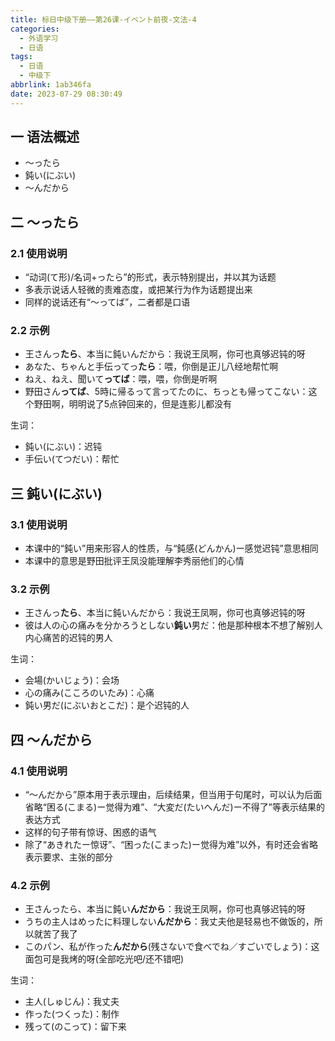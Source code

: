 ```yaml
---
title: 标日中级下册——第26课-イベント前夜-文法-4
categories:
  - 外语学习
  - 日语
tags:
  - 日语
  - 中级下
abbrlink: 1ab346fa
date: 2023-07-29 08:30:49
---
```

## 一 语法概述

* ～ったら
* 鈍い(にぶい)
* ～んだから

<!--more-->

## 二 ～ったら

### 2.1 使用说明

* “动词(て形)/名词+ったら”的形式，表示特别提出，并以其为话题
* 多表示说话人轻微的责难态度，或把某行为作为话题提出来
* 同样的说话还有“～ってば”，二者都是口语

### 2.2 示例

* 王さんっ**たら**、本当に鈍いんだから：我说王凤啊，你可也真够迟钝的呀
* あなた、ちゃんと手伝ってっ**たら**：喂，你倒是正儿八经地帮忙啊
* ねえ、ねえ、聞いて**ってば**：喂，喂，你倒是听啊
* 野田さん**ってば**、5時に帰るって言ってたのに、ちっとも帰ってこない：这个野田啊，明明说了5点钟回来的，但是连影儿都没有

生词：

* 鈍い(にぶい)：迟钝
* 手伝い(てつだい)：帮忙

## 三 鈍い(にぶい)

### 3.1 使用说明

* 本课中的“鈍い”用来形容人的性质，与“鈍感(どんかん)ー感觉迟钝”意思相同
* 本课中的意思是野田批评王凤没能理解李秀丽他们的心情

### 3.2 示例

* 王さんっ**たら**、本当に鈍いんだから：我说王凤啊，你可也真够迟钝的呀
* 彼は人の心の痛みを分かろうとしない**鈍い**男だ：他是那种根本不想了解别人内心痛苦的迟钝的男人

生词：

* 会場(かいじょう)：会场
* 心の痛み(こころのいたみ)：心痛
* 鈍い男だ(にぶいおとこだ)：是个迟钝的人

## 四 ～んだから

### 4.1 使用说明

* “～んだから”原本用于表示理由，后续结果，但当用于句尾时，可以认为后面省略“困る(こまる)ー觉得为难”、“大変だ(たいへんだ)ー不得了”等表示结果的表达方式
* 这样的句子带有惊讶、困惑的语气
* 除了“あきれたー惊讶”、“困った(こまった)ー觉得为难”以外，有时还会省略表示要求、主张的部分

### 4.2 示例

* 王さんったら、本当に鈍い**んだから**：我说王凤啊，你可也真够迟钝的呀
* うちの主人はめったに料理しない**んだから**：我丈夫他是轻易也不做饭的，所以就苦了我了
* このパン、私が作った**んだから**(残さないで食べでね／すごいでしょう)：这面包可是我烤的呀(全部吃光吧/还不错吧)

生词：

* 主人(しゅじん)：我丈夫
* 作った(つくった)：制作
* 残って(のこって)：留下来



